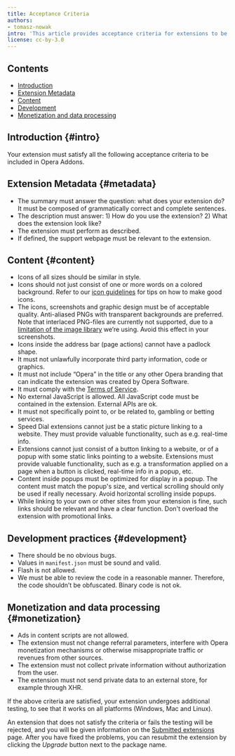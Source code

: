 ```yaml
---
title: Acceptance Criteria
authors:
- tomasz-nowak
intro: 'This article provides acceptance criteria for extensions to be published in Opera Addons.'
license: cc-by-3.0
---
```


## Contents

- [Introduction](#intro)
- [Extension Metadata](#metadata)
- [Content](#content)
- [Development](#development)
- [Monetization and data processing](#monetization)

## Introduction {#intro}

Your extension must satisfy all the following acceptance criteria to be included in Opera Addons.

## Extension Metadata {#metadata}

- The summary must answer the question: what does your extension do? It must be composed of grammatically correct and complete sentences.
- The description must answer: 1) How do you use the extension? 2) What does the extension look like?
- The extension must perform as described.
- If defined, the support webpage must be relevant to the extension.

## Content {#content}

- Icons of all sizes should be similar in style.
- Icons should not just consist of one or more words on a colored background. Refer to our [icon guidelines](/extensions/effective-icons/) for tips on how to make good icons.
- The icons, screenshots and graphic design must be of acceptable quality. Anti-aliased PNGs with transparent backgrounds are preferred. Note that interlaced PNG-files are currently not supported, due to a [limitation of the image library](http://effbot.org/imagingbook/format-png.htm) we’re using. Avoid this effect in your screenshots.
- Icons inside the address bar (page actions) cannot have a padlock shape.
- It must not unlawfully incorporate third party information, code or graphics.
- It must not include “Opera” in the title or any other Opera branding that can indicate the extension was created by Opera Software.
- It must comply with the [Terms of Service](https://addons.opera.com/developer/terms/).
- No external JavaScript is allowed. All JavaScript code must be contained in the extension. External APIs are ok.
- It must not specifically point to, or be related to, gambling or betting services. 
- Speed Dial extensions cannot just be a static picture linking to a website. They must provide valuable functionality, such as e.g. real-time info.
- Extensions cannot just consist of a button linking to a website, or of a popup with some static links pointing to a website. Extensions must provide valuable functionality, such as e.g. a transformation applied on a page when a button is clicked, real-time info in a popup, etc.
- Content inside popups must be optimized for display in a popup. The content must match the popup's size, and vertical scrolling should only be used if really necessary. Avoid horizontal scrolling inside popups.
- While linking to your own or other sites from your extension is fine, such links should be relevant and have a clear function. Don't overload the extension with promotional links.

## Development practices {#development}

- There should be no obvious bugs.
- Values in `manifest.json` must be sound and valid.
- Flash is not allowed.
- We must be able to review the code in a reasonable manner. Therefore, the code shouldn’t be obfuscated. Binary code is not ok.

## Monetization and data processing {#monetization}

- Ads in content scripts are not allowed.
- The extension must not change referral parameters, interfere with Opera monetization mechanisms or otherwise misappropriate traffic or revenues from other sources.
- The extension must not collect private information without authorization from the user.
- The extension must not send private data to an external store, for example through XHR.

If the above criteria are satisfied, your extension undergoes additional testing, to see that it works on all platforms (Windows, Mac and Linux).

An extension that does not satisfy the criteria or fails the testing will be rejected, and you will be given information on the [Submitted extensions](https://addons.opera.com/developer/) page. After you have fixed the problems, you can resubmit the extension by clicking the _Upgrade_ button next to the package name.
